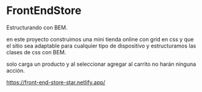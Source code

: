 # FrontEndStore

Estructurando con BEM.

en este proyecto construimos una mini tienda online con grid en css y que el sitio sea adaptable para cualquier tipo de dispositivo y estructuramos las clases de css con BEM.

solo carga un producto y al seleccionar agregar al carrito no harán ninguna acción.

https://front-end-store-star.netlify.app/
